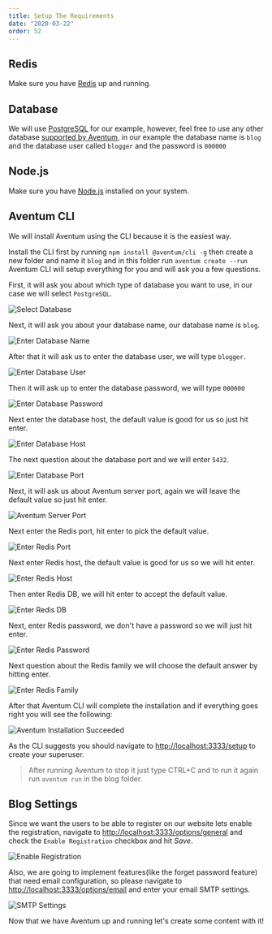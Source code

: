 ```yaml
---
title: Setup The Requirements
date: "2020-03-22"
order: 52
---
```


## Redis

Make sure you have [Redis](https://redis.io/) up and running.

## Database

We will use [PostgreSQL](https://www.postgresql.org/) for our example, however, feel free to use any other database [supported by Aventum](/docs/getting-started/#supported-databases), in our example the database name is `blog` and the database user called `blogger` and the password is `000000`

## Node.js

Make sure you have [Node.js](https://nodejs.org/) installed on your system.

## Aventum CLI

We will install Aventum using the CLI because it is the easiest way.

Install the CLI first by running `npm install @aventum/cli -g` then create a new folder and name it `blog` and in this folder run `aventum create --run` Aventum CLI will setup everything for you and will ask you a few questions.

First, it will ask you about which type of database you want to use, in our case we will select `PostgreSQL`.

![Select Database](./db-selecting.png)

Next, it will ask you about your database name, our database name is `blog`.

![Enter Database Name](./type-db-name.png)

After that it will ask us to enter the database user, we will type `blogger`.

![Enter Database User](./type-db-user.png)

Then it will ask up to enter the database password, we will type `000000`

![Enter Database Password](./type-db-password.png)

Next enter the database host, the default value is good for us so just hit enter.

![Enter Database Host](./enter-db-host.png)

The next question about the database port and we will enter `5432`.

![Enter Database Port](./enter-db-port.png)

Next, it will ask us about Aventum server port, again we will leave the default value so just hit enter.

![Aventum Server Port](./aventum-server-port.png)

Next enter the Redis port, hit enter to pick the default value.

![Enter Redis Port](./enter-redis-port.png)

Next enter Redis host, the default value is good for us so we will hit enter.

![Enter Redis Host](./enter-redis-host.png)

Then enter Redis DB, we will hit enter to accept the default value.

![Enter Redis DB](./enter-redis-db.png)

Next, enter Redis password, we don't have a password so we will just hit enter.

![Enter Redis Password](./enter-redis-password.png)

Next question about the Redis family we will choose the default answer by hitting enter.

![Enter Redis Family](./enter-redis-family.png)

After that Aventum CLI will complete the installation and if everything goes right you will see the following:

![Aventum Installation Succeeded](./installation-succeeded.png)

As the CLI suggests you should navigate to [http://localhost:3333/setup](http://localhost:3333/setup) to create your superuser.

> After running Aventum to stop it just type CTRL+C and to run it again run `aventum run` in the blog folder.

## Blog Settings

Since we want the users to be able to register on our website lets enable the registration, navigate to [http://localhost:3333/options/general](http://localhost:3333/options/general) and check the `Enable Registration` checkbox and hit _Save_.

![Enable Registration](./enable-registration.png)

Also, we are going to implement features(like the forget password feature) that need email configuration, so please navigate to [http://localhost:3333/options/email](http://localhost:3333/options/email) and enter your email SMTP settings.

![SMTP Settings](./smtp-settings.png)

Now that we have Aventum up and running let's create some content with it!
